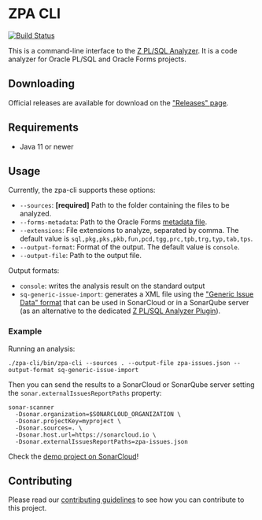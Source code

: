# ZPA CLI

[![Build Status](https://dev.azure.com/felipebz/z-plsql-analyzer/_apis/build/status/zpa-cli?branchName=main)](https://dev.azure.com/felipebz/z-plsql-analyzer/_build/latest?definitionId=9&branchName=main)

This is a command-line interface to the [Z PL/SQL Analyzer](https://github.com/felipebz/zpa). It is a code analyzer for Oracle PL/SQL and Oracle Forms projects.

## Downloading

Official releases are available for download on the ["Releases" page](https://github.com/felipebz/zpa-cli/releases).

## Requirements

* Java 11 or newer

## Usage

Currently, the zpa-cli supports these options:

* `--sources`: **[required]** Path to the folder containing the files to be analyzed.
* `--forms-metadata`: Path to the Oracle Forms [metadata file](https://github.com/felipebz/zpa/wiki/Oracle-Forms-support).
* `--extensions`: File extensions to analyze, separated by comma. The default value is `sql,pkg,pks,pkb,fun,pcd,tgg,prc,tpb,trg,typ,tab,tps`.
* `--output-format`: Format of the output. The default value is `console`.  
* `--output-file`: Path to the output file.

Output formats:
* `console`: writes the analysis result on the standard output
* `sq-generic-issue-import`: generates a XML file using the ["Generic Issue Data" format](https://docs.sonarqube.org/latest/analysis/generic-issue/) that can be used in SonarCloud or in a SonarQube server (as an alternative to the dedicated [Z PL/SQL Analyzer Plugin](https://github.com/felipebz/zpa)).

### Example

Running an analysis:

`./zpa-cli/bin/zpa-cli --sources . --output-file zpa-issues.json --output-format sq-generic-issue-import`

Then you can send the results to a SonarCloud or SonarQube server setting the `sonar.externalIssuesReportPaths` property:

```
sonar-scanner 
  -Dsonar.organization=$SONARCLOUD_ORGANIZATION \
  -Dsonar.projectKey=myproject \
  -Dsonar.sources=. \
  -Dsonar.host.url=https://sonarcloud.io \
  -Dsonar.externalIssuesReportPaths=zpa-issues.json
```

Check the [demo project on SonarCloud](https://sonarcloud.io/project/issues?id=utPLSQL-zpa-demo&resolved=false)!

## Contributing

Please read our [contributing guidelines](CONTRIBUTING.md) to see how you can contribute to this project.

